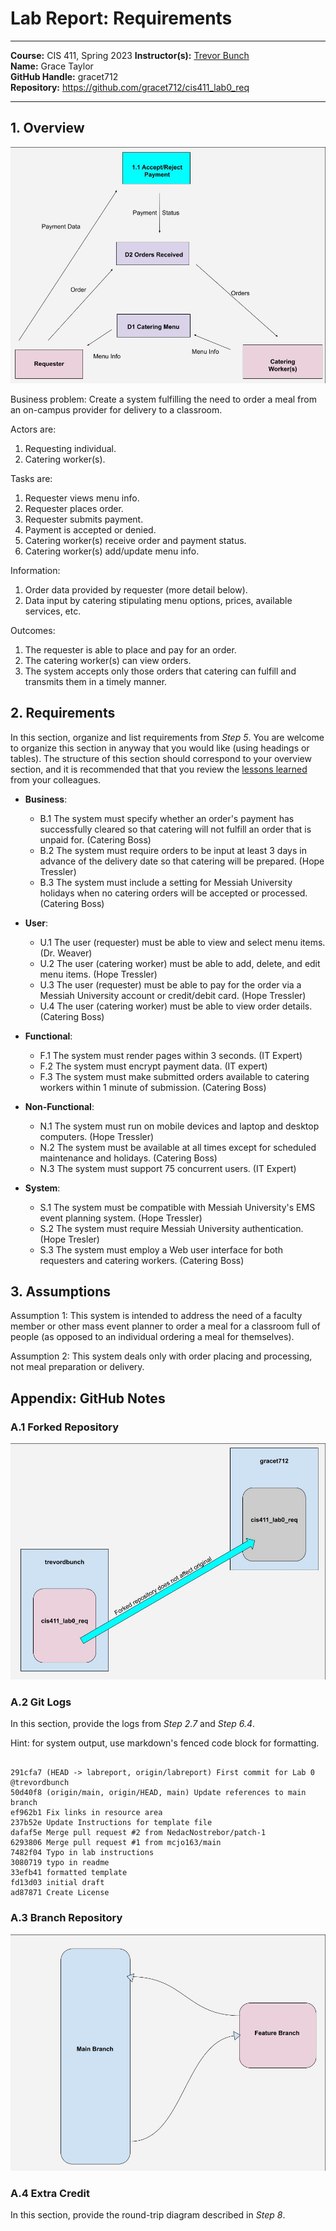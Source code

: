 # Lab Report: Requirements
___
**Course:** CIS 411, Spring 2023 
**Instructor(s):** [Trevor Bunch](https://github.com/trevordbunch)  
**Name:** Grace Taylor  
**GitHub Handle:** gracet712  
**Repository:** https://github.com/gracet712/cis411_lab0_req
___

## 1. Overview
 
![Business Process Diagram](/assets/business_process_diagram.jpg)  


Business problem: Create a system fulfilling the need to order a meal from an on-campus provider for delivery to a classroom.

Actors are:
1. Requesting individual.
2. Catering worker(s).

Tasks are:
1. Requester views menu info.
2. Requester places order.
3. Requester submits payment.
4. Payment is accepted or denied.
5. Catering worker(s) receive order and payment status.
6. Catering worker(s) add/update menu info.

Information:
1. Order data provided by requester (more detail below).
2. Data input by catering stipulating menu options, prices, available services, etc.

Outcomes:
1. The requester is able to place and pay for an order.
2. The catering worker(s) can view orders.
3. The system accepts only those orders that catering can fulfill and transmits them in a timely manner.

## 2. Requirements
In this section, organize and list requirements from *Step 5*.  You are welcome to organize this section in anyway that you would like (using headings or tables).  The structure of this section should correspond to your overview section, and it is recommended that that you review the [lessons learned](../lessonsLearned.md) from your colleagues.

- **Business**:
  - B.1 The system must specify whether an order's payment has successfully cleared so that catering will not fulfill an order that is unpaid for. (Catering Boss)
  - B.2 The system must require orders to be input at least 3 days in advance of the delivery date so that catering will be prepared. (Hope Tressler)
  - B.3 The system must include a setting for Messiah University holidays when no catering orders will be accepted or processed. (Catering Boss)

- **User**:
  - U.1 The user (requester) must be able to view and select menu items. (Dr. Weaver)
  - U.2 The user (catering worker) must be able to add, delete, and edit menu items. (Hope Tressler)
  - U.3 The user (requester) must be able to pay for the order via a Messiah University account or credit/debit card. (Hope Tressler)
  - U.4 The user (catering worker) must be able to view order details. (Catering Boss)

- **Functional**:
  - F.1 The system must render pages within 3 seconds. (IT Expert)
  - F.2 The system must encrypt payment data. (IT expert)
  - F.3 The system must make submitted orders available to catering workers within 1 minute of submission. (Catering Boss)

- **Non-Functional**:
  - N.1 The system must run on mobile devices and laptop and desktop computers. (Hope Tressler)
  - N.2 The system must be available at all times except for scheduled maintenance and holidays. (Catering Boss)
  - N.3 The system must support 75 concurrent users. (IT Expert)

- **System**:
  - S.1 The system must be compatible with Messiah University's EMS event planning system. (Hope Tressler)
  - S.2 The system must require Messiah University authentication. (Hope Tresler)
  - S.3 The system must employ a Web user interface for both requesters and catering workers. (Catering Boss)

## 3. Assumptions

Assumption 1: This system is intended to address the need of a faculty member or other mass event planner to order a meal for a classroom full of people (as opposed to an individual ordering a meal for themselves).

Assumption 2: This system deals only with order placing and processing, not meal preparation or delivery.

## Appendix: GitHub Notes

### A.1 Forked Repository
![Source Repository vs. Forked Repository](/assets/source_vs_fork_rep.jpg) 

### A.2 Git Logs
In this section, provide the logs from *Step 2.7* and *Step 6.4*.

Hint: for system output, use markdown's fenced code block for formatting.

```

291cfa7 (HEAD -> labreport, origin/labreport) First commit for Lab 0 @trevordbunch
50d40f8 (origin/main, origin/HEAD, main) Update references to main branch
ef962b1 Fix links in resource area
237b52e Update Instructions for template file
dafaf5e Merge pull request #2 from NedacNostrebor/patch-1
6293806 Merge pull request #1 from mcjo163/main
7482f04 Typo in lab instructions
3080719 typo in readme
33efb41 formatted template
fd13d03 initial draft
ad87871 Create License

```

### A.3 Branch Repository
![Main Branch vs. Feature Branch](/assets/main_vs_feature_branch.jpg)

### A.4 Extra Credit
In this section, provide the round-trip diagram described in *Step 8*.